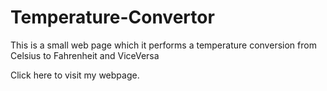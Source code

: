 # Temperature-Convertor

This is a small web page which it performs a temperature conversion 
from Celsius to Fahrenheit and ViceVersa

Click here to visit my webpage.
